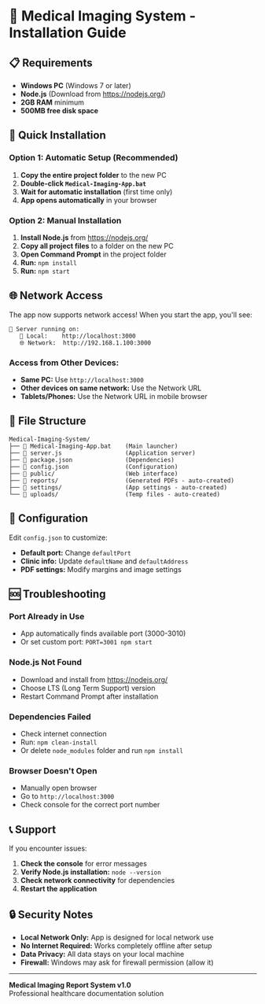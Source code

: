 # 🏥 Medical Imaging System - Installation Guide

## 📋 **Requirements**
- **Windows PC** (Windows 7 or later)
- **Node.js** (Download from https://nodejs.org/)
- **2GB RAM** minimum
- **500MB free disk space**

## 🚀 **Quick Installation**

### **Option 1: Automatic Setup (Recommended)**
1. **Copy the entire project folder** to the new PC
2. **Double-click `Medical-Imaging-App.bat`**
3. **Wait for automatic installation** (first time only)
4. **App opens automatically** in your browser

### **Option 2: Manual Installation**
1. **Install Node.js** from https://nodejs.org/
2. **Copy all project files** to a folder on the new PC
3. **Open Command Prompt** in the project folder
4. **Run:** `npm install`
5. **Run:** `npm start`

## 🌐 **Network Access**

The app now supports network access! When you start the app, you'll see:

```
🚀 Server running on:
   📱 Local:    http://localhost:3000
   🌐 Network:  http://192.168.1.100:3000
```

### **Access from Other Devices:**
- **Same PC:** Use `http://localhost:3000`
- **Other devices on same network:** Use the Network URL
- **Tablets/Phones:** Use the Network URL in mobile browser

## 📁 **File Structure**
```
Medical-Imaging-System/
├── 🚀 Medical-Imaging-App.bat    (Main launcher)
├── 📄 server.js                  (Application server)
├── 📄 package.json               (Dependencies)
├── 📄 config.json                (Configuration)
├── 📁 public/                    (Web interface)
├── 📁 reports/                   (Generated PDFs - auto-created)
├── 📁 settings/                  (App settings - auto-created)
└── 📁 uploads/                   (Temp files - auto-created)
```

## 🔧 **Configuration**

Edit `config.json` to customize:
- **Default port:** Change `defaultPort`
- **Clinic info:** Update `defaultName` and `defaultAddress`
- **PDF settings:** Modify margins and image settings

## 🆘 **Troubleshooting**

### **Port Already in Use**
- App automatically finds available port (3000-3010)
- Or set custom port: `PORT=3001 npm start`

### **Node.js Not Found**
- Download and install from https://nodejs.org/
- Choose LTS (Long Term Support) version
- Restart Command Prompt after installation

### **Dependencies Failed**
- Check internet connection
- Run: `npm clean-install`
- Or delete `node_modules` folder and run `npm install`

### **Browser Doesn't Open**
- Manually open browser
- Go to `http://localhost:3000`
- Check console for the correct port number

## 📞 **Support**

If you encounter issues:
1. **Check the console** for error messages
2. **Verify Node.js installation:** `node --version`
3. **Check network connectivity** for dependencies
4. **Restart the application**

## 🔒 **Security Notes**

- **Local Network Only:** App is designed for local network use
- **No Internet Required:** Works completely offline after setup
- **Data Privacy:** All data stays on your local machine
- **Firewall:** Windows may ask for firewall permission (allow it)

---

**Medical Imaging Report System v1.0**  
Professional healthcare documentation solution